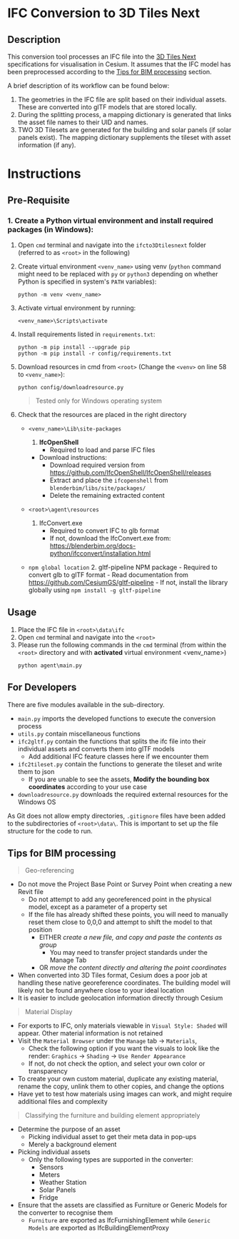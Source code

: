 # IFC Conversion to 3D Tiles Next

## Description
This conversion tool processes an IFC file into the [3D Tiles Next](https://github.com/CesiumGS/3d-tiles/tree/main/next) specifications for visualisation in Cesium. It assumes that the IFC model has been preprocessed according to the [Tips for BIM processing](#tips-for-bim-processing) section. 

A brief description of its workflow can be found below:
1. The geometries in the IFC file are split based on their individual assets. These are converted into glTF models that are stored locally.
2. During the splitting process, a mapping dictionary is generated that links the asset file names to their UID and names. 
3. TWO 3D Tilesets are generated for the building and solar panels (if solar panels exist). The mapping dictionary supplements the tileset with asset information (if any).

# Instructions
## Pre-Requisite
### 1. Create a Python virtual environment and install required packages (in Windows):
1) Open `cmd` terminal and navigate into the `ifcto3Dtilesnext` folder (referred to as `<root>` in the following) 

2) Create virtual environment `<venv_name>` using venv (`python` command might need to be replaced with `py` or `python3` depending on whether Python is specified in system's `PATH` variables):
    ```
    python -m venv <venv_name>
    ``` 

3) Activate virtual environment by running:
    ```
    <venv_name>\Scripts\activate
    ```

4) Install requirements listed in `requirements.txt`:
    ```
    python -m pip install --upgrade pip  
    python -m pip install -r config/requirements.txt
    ```

5) Download resources in cmd from `<root>` (Change the `<venv>` on line 58 to `<venv_name>`):
     ```
    python config/downloadresource.py
    ```
    > Tested only for Windows operating system

6) Check that the resources are placed in the right directory
    - `<venv_name>\Lib\site-packages`    
        1. **IfcOpenShell**
            - Required to load and parse IFC files
        - Download instructions:
            - Download required version from https://github.com/IfcOpenShell/IfcOpenShell/releases
            - Extract and place the `ifcopenshell` from `blenderbim/libs/site/packages/`
            - Delete the remaining extracted content
    
    - `<root>\agent\resources`
        1. IfcConvert.exe
            - Required to convert IFC to glb format
            - If not, download the IfcConvert.exe from: https://blenderbim.org/docs-python/ifcconvert/installation.html
    - `npm global location`
        2. gltf-pipeline NPM package
            - Required to convert glb to glTF format
            - Read documentation from https://github.com/CesiumGS/gltf-pipeline
            - If not, install the library globally using `npm install -g gltf-pipeline`

## Usage
1. Place the IFC file in `<root>\data\ifc`
2. Open `cmd` terminal and navigate into the `<root>`
3. Please run the following commands in the `cmd` terminal (from within the `<root>` directory and with **activated** virtual environment <venv_name>)
    ```
    python agent\main.py
    ```

## For Developers
There are five modules available in the sub-directory.
- `main.py` imports the developed functions to execute the conversion process
- `utils.py` contain miscellaneous functions
- `ifc2gltf.py` contain the functions that splits the ifc file into their individual assets and converts them into glTF models
    - Add additional IFC feature classes here if we encounter them
- `ifc2tileset.py` contain the functions to generate the tileset and write them to json
    - If you are unable to see the assets, **Modify the bounding box coordinates** according to your use case
- `downloadresource.py` downloads the required external resources for the Windows OS

As Git does not allow empty directories, `.gitignore` files have been added to the subdirectories  of `<root>\data\`. This is important to set up the file structure for the code to run. 

## Tips for BIM processing
>Geo-referencing
- Do not move the Project Base Point or Survey Point when creating a new Revit file
    - Do not attempt to add any georeferenced point in the physical model, except as a parameter of a property set
    - If the file has already shifted these points, you will need to manually reset them close to 0,0,0 and attempt to shift the model to that position
        - EITHER *create a new file, and copy and paste the contents as group*
            - You may need to transfer project standards under the Manage Tab
        - OR *move the content directly and altering the point coordinates*
- When converted into 3D Tiles format, Cesium does a poor job at handling these native georeference coordinates. The building model will likely not be found anywhere close to your ideal location
- It is easier to include geolocation information directly through Cesium 

>Material Display
- For exports to IFC, only materials viewable in `Visual Style: Shaded` will appear. Other material information is not retained
- Visit the `Material Browser` under the `Manage` tab -> `Materials`,
    - Check the following option if you want the visuals to look like the render: `Graphics` -> `Shading` -> `Use Render Appearance`
    - If not, do not check the option, and select your own color or transparency
- To create your own custom material, duplicate any existing material, rename the copy, unlink them to other copies, and change the options
- Have yet to test how materials using images can work, and might require additional files and complexity

>Classifying the furniture and building element appropriately
- Determine the purpose of an asset 
    - Picking individual asset to get their meta data in pop-ups
    - Merely a background element 
- Picking individual assets
    - Only the following types are supported in the converter:
        - Sensors
        - Meters
        - Weather Station
        - Solar Panels
        - Fridge
- Ensure that the assets are classified as Furniture or Generic Models for the converter to recognise them
    - `Furniture` are exported as IfcFurnishingElement while `Generic Models` are exported as IfcBuildingElementProxy 